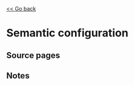 [<< Go back](https://artoasmith.github.io/sf-preps/)

# Semantic configuration

## Source pages

## Notes
